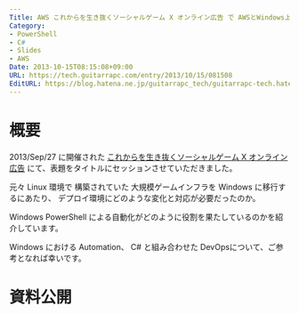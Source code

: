 ```yaml
---
Title: AWS これからを生き抜くソーシャルゲーム X オンライン広告 で AWSとWindows上でのC# の一部で PowerShell を使ったデプロイ環境について発表してきました
Category:
- PowerShell
- C#
- Slides
- AWS
Date: 2013-10-15T08:15:08+09:00
URL: https://tech.guitarrapc.com/entry/2013/10/15/081508
EditURL: https://blog.hatena.ne.jp/guitarrapc_tech/guitarrapc-tech.hatenablog.com/atom/entry/11696248318758765836
---
```


# 概要

2013/Sep/27 に開催された [これからを生き抜くソーシャルゲーム X オンライン広告](http://kokucheese.com/event/index/110660/) にて、表題をタイトルにセッションさせていただきました。

元々 Linux 環境で 構築されていた 大規模ゲームインフラを Windows に移行するにあたり、 デプロイ環境にどのような変化と対応が必要だったのか。

Windows PowerShell による自動化がどのように役割を果たしているのかを紹介しています。

Windows における Automation、 C# と組み合わせた DevOpsについて、ご参考となれば幸いです。


# 資料公開

<script async class="speakerdeck-embed" data-id="b173ea601752013105047e2518c1e729" data-ratio="1.77777777777778" src="//speakerdeck.com/assets/embed.js"></script>

